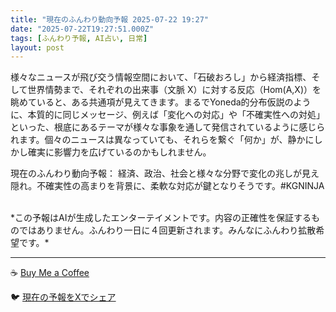 ```yaml
---
title: "現在のふんわり動向予報 2025-07-22 19:27"
date: "2025-07-22T19:27:51.000Z"
tags: [ふんわり予報, AI占い, 日常]
layout: post
---
```


様々なニュースが飛び交う情報空間において、「石破おろし」から経済指標、そして世界情勢まで、それぞれの出来事（文脈 X）に対する反応（Hom(A,X)）を眺めていると、ある共通項が見えてきます。まるでYoneda的分布仮説のように、本質的に同じメッセージ、例えば「変化への対応」や「不確実性への対処」といった、根底にあるテーマが様々な事象を通して発信されているように感じられます。個々のニュースは異なっていても、それらを繋ぐ「何か」が、静かにしかし確実に影響力を広げているのかもしれません。


現在のふんわり動向予報：
経済、政治、社会と様々な分野で変化の兆しが見え隠れ。不確実性の高まりを背景に、柔軟な対応が鍵となりそうです。#KGNINJA

<br>
*この予報はAIが生成したエンターテイメントです。内容の正確性を保証するものではありません。ふんわり一日に４回更新されます。みんなにふんわり拡散希望です。*

---
☕️ [Buy Me a Coffee](https://www.buymeacoffee.com/kgninja)

🐦 [現在の予報をXでシェア](https://twitter.com/intent/tweet?text=%E7%8F%BE%E5%9C%A8%E3%81%AE%E3%81%B5%E3%82%93%E3%82%8F%E3%82%8A%E4%BA%88%E5%A0%B1%3A%20%E3%80%8C%E6%A7%98%E3%80%85%E3%81%AA%E3%83%8B%E3%83%A5%E3%83%BC%E3%82%B9%E3%81%8C%E9%A3%9B%E3%81%B3%E4%BA%A4%E3%81%86%E6%83%85%E5%A0%B1%E7%A9%BA%E9%96%93%E3%81%AB%E3%81%8A%E3%81%84%E3%81%A6%E3%80%81%E3%80%8C%E7%9F%B3%E7%A0%B4%E3%81%8A%E3%82%8D%E3%81%97%E3%80%8D%E3%81%8B%E3%82%89%E7%B5%8C%E6%B8%88%E6%8C%87%E6%A8%99%E3%80%81%E3%81%9D%E3%81%97%E3%81%A6%E4%B8%96%E7%95%8C%E6%83%85%E5%8B%A2%E3%81%BE%E3%81%A7%E3%80%81%E3%81%9D%E3%82%8C%E3%81%9E%E3%82%8C%E3%81%AE%E5%87%BA%E6%9D%A5%E4%BA%8B%EF%BC%88%E6%96%87%E8%84%88%20X%EF%BC%89%E3%81%AB%E5%AF%BE%E3%81%99%E3%82%8B%E5%8F%8D%E5%BF%9C%EF%BC%88Hom(A%2CX)%EF%BC%89%E3%82%92%E7%9C%BA%E3%82%81%E3%81%A6%E3%81%84%E3%82%8B%E3%81%A8%E3%80%81%E3%81%82%E3%82%8B%E5%85%B1%E9%80%9A%E9%A0%85%E3%81%8C%E8%A6%8B%E3%81%88%E3%81%A6%E3%81%8D%E3%81%BE%E3%81%99%E3%80%82%E3%80%8D%23KGNINJA%20%E7%B6%9A%E3%81%8D%E3%81%AF%E3%83%96%E3%83%AD%E3%82%B0%E3%81%A7%EF%BC%81%F0%9F%91%87&url=https%3A%2F%2Fkg-ninja.github.io%2FFunwariyoso%2F)
